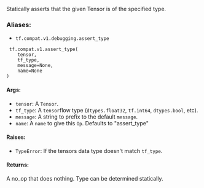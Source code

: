 
Statically asserts that the given Tensor is of the specified type.
### Aliases:
- `tf.compat.v1.debugging.assert_type`

```
 tf.compat.v1.assert_type(
    tensor,
    tf_type,
    message=None,
    name=None
)
```
#### Args:
- `tensor`: A `Tensor`.
- `tf_type`: A `tensor`flow type (`dtypes.float32`, `tf.int64`, `dtypes.bool`, etc).
- `message`: A string to prefix to the default `message`.
- `name`: A `name` to give this `Op`. Defaults to "assert_type"
#### Raises:
- `TypeError`: If the tensors data type doesn't match `tf_type`.
#### Returns:

A no_op that does nothing. Type can be determined statically.
